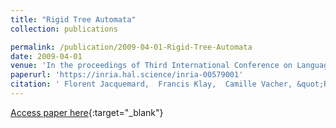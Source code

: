 ```yaml
---
title: "Rigid Tree Automata"
collection: publications

permalink: /publication/2009-04-01-Rigid-Tree-Automata
date: 2009-04-01
venue: 'In the proceedings of Third International Conference on Language and Automata Theory and Applications'
paperurl: 'https://inria.hal.science/inria-00579001'
citation: ' Florent Jacquemard,  Francis Klay,  Camille Vacher, &quot;Rigid Tree Automata.&quot; In the proceedings of Third International Conference on Language and Automata Theory and Applications, Springer LNCS 5457, 2009.'
---
```

[Access paper here](https://inria.hal.science/inria-00579001){:target="_blank"}
